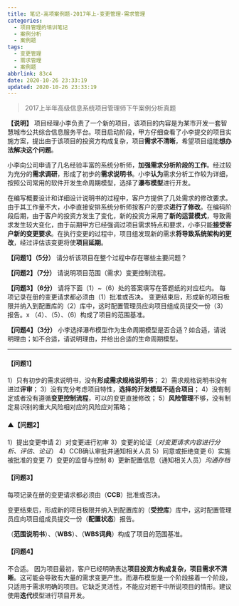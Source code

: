 ```yaml
---
title: 笔记-高项案例题-2017年上-变更管理-需求管理
categories:
  - 项目管理的培训笔记
  - 案例分析
  - 案例题
tags:
  - 变更管理
  - 需求管理
  - 案例题
abbrlink: 83c4
date: 2020-10-26 23:33:19
updated: 2020-10-26 23:33:19
---
```


>2017上半年高级信息系统项目管理师下午案例分析真题

**【说明】**
项目经理小李负责了一个新的项目，该项目的内容是为某市开发一套智慧城市公共综合信息服务平台。项目启动阶段，甲方仔细查看了小李提交的项目实施方案，提出由于该项目的投资方构成复杂，项目**需求不清晰**，希望项目组能**想办法解决这个问题**。

小李向公司申请了几名经验丰富的系统分析师，**加强需求分析阶段的工作**。经过较为充分的**需求调研**，形成了初步的**需求说明书**。小李**认为**需求分析工作较为详细，按照公司常用的软件开发生命周期模型，选择了**瀑布模型**进行开发。

在编写概要设计和详细设计说明书的过程中，客户方提供了几处需求的修改要求。由于其工作量不大，小李直接安排系统分析师按客户的要求**进行了修改**。在编码阶段后期，由于客户的投资方发生了变化，新的投资方采用了**新的运营模式**，导致需求发生较大变化，由于前期甲方已经强调过项目需求特点和要求，小李只能**接受客户新的变更要求**。在执行变更的过程中，项目组发现新的需求**将导致系统架构的更改**，经过评估该变更将使**项目延期**。

**【问题1】（5分）**
请分析该项目在整个过程中存在哪些主要问题？

**【问题2】（7分）**
请说明项目范围（需求）变更控制流程。

**【问题3】（6分）**
请将下面（1）~（6）处的答案填写在答题纸的对应栏内。
每项记录在册的变更请求都必须由（1）批准或否决。
变更结束后，形成新的项目极限并纳入到配置库的（2）库中，这时配置管理员应向项目组成员提交一份（3）报告。x
（4）、（5）、（6）构成了项目的范围基准。

**【问题4】（3分）**
小李选择瀑布模型作为生命周期模型是否合适？如合适，请说明理由；如不合适，请说明理由，并给出合适的生命周期模型。

<!-- more -->

---

#### 【问题1】

1）只有初步的需求说明书，没有**形成需求规格说明书**；
2）需求规格说明书没有进过**评审**；
3）没有充分考虑项目特性，**选择的开发模型不适合项目**；
4）没有制定或者没有遵循**变更控制流程**，可以的变更直接修改；
5）**风险管理**不够，没有制定易识别的重大风险相对应的风险应对策略；

#### ▲【问题2】

1）提出变更申请
2）对变更进行初审
3）变更的论证（*对变更请求内容进行分析、评估、论证*）
4）CCB确认审批并通知相关人员
5）同意或拒绝变更
6）实施被批准的变更
7）变更的监督与控制
8）更新配置信息（通知相关人员）*沟通存档*

#### 【问题3】

每项记录在册的变更请求都必须由（**CCB**）批准或否决。

变更结束后，形成新的项目极限并纳入到配置库的（**受控库**）库中，这时配置管理员应向项目组成员提交一份（**配置状态**）报告。

（**范围说明书**）、（**WBS**）、（**WBS词典**）构成了项目的范围基准。

#### 【问题4】

不合适。
因为项目最初，客户已经明确表达**项目投资方构成复杂，项目需求不清晰**。这可能会导致有大量的需求变更产生。而瀑布模型是一个阶段接着一个阶段，只适用于需求明确的项目。它缺乏灵活性，不能应对题干中所说项目的情形。建议使用**迭代**模型进行项目开发。
